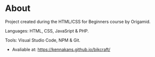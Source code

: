 # About

Project created during the HTML/CSS for Beginners course by Origamid. 

Languages: HTML, CSS, JavaSript & PHP. 

Tools: Visual Studio Code, NPM & Git. 

- Avaliable at:  https://kennakans.github.io/bikcraft/

